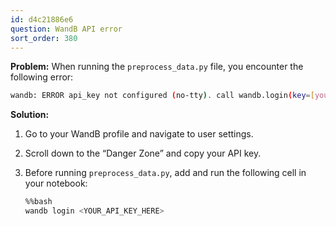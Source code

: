 ```yaml
---
id: d4c21886e6
question: WandB API error
sort_order: 380
---
```


**Problem:** When running the `preprocess_data.py` file, you encounter the following error:

```bash
wandb: ERROR api_key not configured (no-tty). call wandb.login(key=[your_api_key])
```

**Solution:**

1. Go to your WandB profile and navigate to user settings.
2. Scroll down to the “Danger Zone” and copy your API key.
3. Before running `preprocess_data.py`, add and run the following cell in your notebook:

   ```bash
   %%bash
   wandb login <YOUR_API_KEY_HERE>
   ```